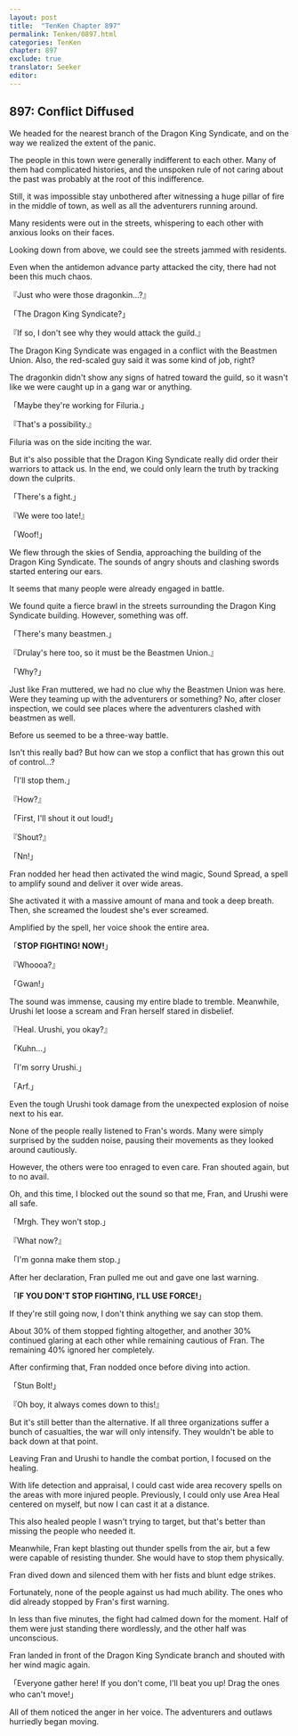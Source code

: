 ```yaml
---
layout: post
title:  "TenKen Chapter 897"
permalink: Tenken/0897.html
categories: TenKen
chapter: 897
exclude: true
translator: Seeker
editor: 
---
```

<h2>897: Conflict Diffused</h2>

We headed for the nearest branch of the Dragon King Syndicate, and on the way we realized the extent of the panic.

The people in this town were generally indifferent to each other. Many of them had complicated histories, and the unspoken rule of not caring about the past was probably at the root of this indifference.

Still, it was impossible stay unbothered after witnessing a huge pillar of fire in the middle of town, as well as all the adventurers running around.

Many residents were out in the streets, whispering to each other with anxious looks on their faces.

Looking down from above, we could see the streets jammed with residents.

Even when the antidemon advance party attacked the city, there had not been this much chaos.

『Just who were those dragonkin...?』

「The Dragon King Syndicate?」

『If so, I don't see why they would attack the guild.』

The Dragon King Syndicate was engaged in a conflict with the Beastmen Union. Also, the red-scaled guy said it was some kind of job, right?

The dragonkin didn't show any signs of hatred toward the guild, so it wasn't like we were caught up in a gang war or anything.

「Maybe they're working for Filuria.」

『That's a possibility.』

Filuria was on the side inciting the war.

But it's also possible that the Dragon King Syndicate really did order their warriors to attack us. In the end, we could only learn the truth by tracking down the culprits.

「There's a fight.」

『We were too late!』

「Woof!」

We flew through the skies of Sendia, approaching the building of the Dragon King Syndicate. The sounds of angry shouts and clashing swords started entering our ears.

It seems that many people were already engaged in battle.

We found quite a fierce brawl in the streets surrounding the Dragon King Syndicate building. However, something was off.

「There's many beastmen.」

『Drulay's here too, so it must be the Beastmen Union.』

「Why?」

Just like Fran muttered, we had no clue why the Beastmen Union was here. Were they teaming up with the adventurers or something? No, after closer inspection, we could see places where the adventurers clashed with beastmen as well.

Before us seemed to be a three-way battle.

Isn't this really bad? But how can we stop a conflict that has grown this out of control...?

「I'll stop them.」

『How?』

「First, I'll shout it out loud!」

『Shout?』

「Nn!」

Fran nodded her head then activated the wind magic, Sound Spread, a spell to amplify sound and deliver it over wide areas.

She activated it with a massive amount of mana and took a deep breath. Then, she screamed the loudest she's ever screamed.

Amplified by the spell, her voice shook the entire area.

「**STOP FIGHTING! NOW!**」

『Whoooa?』

「Gwan!」

The sound was immense, causing my entire blade to tremble. Meanwhile, Urushi let loose a scream and Fran herself stared in disbelief.

『Heal. Urushi, you okay?』

「Kuhn...」

「I'm sorry Urushi.」

「Arf.」

Even the tough Urushi took damage from the unexpected explosion of noise next to his ear.

None of the people really listened to Fran's words. Many were simply surprised by the sudden noise, pausing their movements as they looked around cautiously.

However, the others were too enraged to even care. Fran shouted again, but to no avail.

Oh, and this time, I blocked out the sound so that me, Fran, and Urushi were all safe.

「Mrgh. They won't stop.」

『What now?』

「I'm gonna make them stop.」

After her declaration, Fran pulled me out and gave one last warning.

「**IF YOU DON'T STOP FIGHTING, I'LL USE FORCE!**」

If they're still going now, I don't think anything we say can stop them.

About 30% of them stopped fighting altogether, and another 30% continued glaring at each other while remaining cautious of Fran. The remaining 40% ignored her completely.

After confirming that, Fran nodded once before diving into action.

「Stun Bolt!」

『Oh boy, it always comes down to this!』

But it's still better than the alternative. If all three organizations suffer a bunch of casualties, the war will only intensify. They wouldn't be able to back down at that point.

Leaving Fran and Urushi to handle the combat portion, I focused on the healing.

With life detection and appraisal, I could cast wide area recovery spells on the areas with more injured people. Previously, I could only use Area Heal centered on myself, but now I can cast it at a distance.

This also healed people I wasn't trying to target, but that's better than missing the people who needed it.

Meanwhile, Fran kept blasting out thunder spells from the air, but a few were capable of resisting thunder. She would have to stop them physically.

Fran dived down and silenced them with her fists and blunt edge strikes.

Fortunately, none of the people against us had much ability. The ones who did already stopped by Fran's first warning.

In less than five minutes, the fight had calmed down for the moment. Half of them were just standing there wordlessly, and the other half was unconscious.

Fran landed in front of the Dragon King Syndicate branch and shouted with her wind magic again.

「Everyone gather here! If you don't come, I'll beat you up! Drag the ones who can't move!」

All of them noticed the anger in her voice. The adventurers and outlaws hurriedly began moving.



